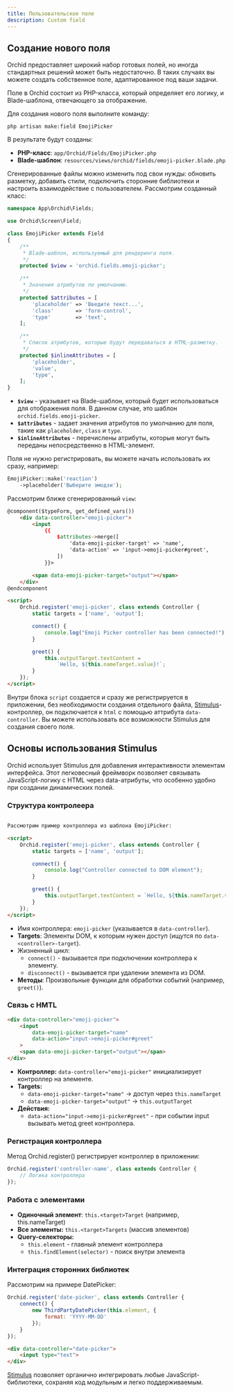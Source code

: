```yaml
---
title: Пользовательское поле
description: Custom field
---
```


## Создание нового поля

Orchid предоставляет широкий набор готовых полей, но иногда стандартных решений может быть недостаточно. 
В таких случаях вы можете создать собственное поле, адаптированное под ваши задачи.

Поле в Orchid состоит из PHP-класса, который определяет его логику, и Blade-шаблона, отвечающего за отображение.

Для создания нового поля выполните команду:

```shell
php artisan make:field EmojiPicker
```

В результате будут созданы:  

- **PHP-класс**: `app/Orchid/Fields/EmojiPicker.php`  
- **Blade-шаблон**: `resources/views/orchid/fields/emoji-picker.blade.php`  

Сгенерированные файлы можно изменить под свои нужды: обновить разметку, добавить стили, подключить сторонние библиотеки и настроить взаимодействие с пользователем. Рассмотрим созданный класс:

```php
namespace App\Orchid\Fields;

use Orchid\Screen\Field;

class EmojiPicker extends Field
{
    /**
     * Blade-шаблон, используемый для рендеринга поля.
     */
    protected $view = 'orchid.fields.emoji-picker';

    /**
     * Значения атрибутов по умолчанию.
     */
    protected $attributes = [
        'placeholder' => 'Введите текст...',
        'class'       => 'form-control',
        'type'        => 'text',
    ];

    /**
     * Список атрибутов, которые будут передаваться в HTML-разметку.
     */
    protected $inlineAttributes = [
        'placeholder',
        'value',
        'type',
    ];
}
```

- **`$view`**  - указывает на Blade-шаблон, который будет использоваться для отображения поля. В данном случае, это шаблон `orchid.fields.emoji-picker`. 
- **`$attributes`**  - задает значения атрибутов по умолчанию для поля, такие как `placeholder`, `class` и `type`.
- **`$inlineAttributes`**  - перечислены атрибуты, которые могут быть переданы непосредственно в HTML-элемент.


Поля не нужно регистрировать, вы можете начать использовать их сразу, например:

```php
EmojiPicker::make('reaction')
    ->placeholder('Выберите эмодзи');
```


Рассмотрим ближе сгенерированный `view`:

```html
@component($typeForm, get_defined_vars())
    <div data-controller="emoji-picker">
        <input
            {{
                $attributes->merge([
                    'data-emoji-picker-target' => 'name',
                    'data-action' => 'input->emoji-picker#greet',
                ])
            }}>

        <span data-emoji-picker-target="output"></span>
    </div>
@endcomponent

<script>
    Orchid.register('emoji-picker', class extends Controller {
        static targets = ['name', 'output'];

        connect() {
            console.log("Emoji Picker controller has been connected!");
        }

        greet() {
            this.outputTarget.textContent =
                `Hello, ${this.nameTarget.value}!`;
        }
    });
</script>
```

Внутри блока `script` создается и сразу же регистрируется в приложении, без необходимости создания
отдельного файла, [Stimulus](https://stimulus.hotwired.dev/handbook/introduction)-контроллер, он подключается к `html`
с помощью аттрибута `data-controller`. Вы можете использовать все возможности Stimulus для создания своего поля.

## Основы использования Stimulus

Orchid использует Stimulus для добавления интерактивности элементам интерфейса.
Этот легковесный фреймворк позволяет связывать JavaScript-логику с HTML через data-атрибуты, что особенно удобно при создании динамических полей.

### Структура контролеера
```html

Рассмотрим пример контроллера из шаблона EmojiPicker:

<script>
    Orchid.register('emoji-picker', class extends Controller {
        static targets = ['name', 'output'];

        connect() {
            console.log("Controller connected to DOM element");
        }

        greet() {
            this.outputTarget.textContent = `Hello, ${this.nameTarget.value}!`;
        }
    });
</script>
```
- Имя контроллера: `emoji-picker` (указывается в `data-controller`).
- **Targets**: Элементы DOM, к которым нужен доступ (ищутся по `data-<controller>-target`).
- Жизненный цикл:
  - `connect()` - вызывается при подключении контроллера к элементу.
  - `disconnect()` - вызывается при удалении элемента из DOM.
- **Методы**: Произвольные функции для обработки событий (например, `greet()`).

### Связь c HMTL
```html
<div data-controller="emoji-picker">
    <input 
        data-emoji-picker-target="name"
        data-action="input->emoji-picker#greet"
    >
    <span data-emoji-picker-target="output"></span>
</div>
```
- **Контроллер:** `data-controller="emoji-picker"` инициализирует контроллер на элементе.
- **Targets:**
  - `data-emoji-picker-target="name"` → доступ через `this.nameTarget`
  - `data-emoji-picker-target="output"` → `this.outputTarget`
- **Действия:**
  - `data-action="input->emoji-picker#greet"` - при событии input вызывать метод greet контроллера.

### Регистрация контроллера

Метод Orchid.register() регистрирует контроллер в приложении:
```js
Orchid.register('controller-name', class extends Controller {
    // Логика контроллера
});
```
### Работа с элементами
- **Одиночный элемент**: `this.<target>Target` (например, this.nameTarget)
- **Все элементы:** `this.<target>Targets` (массив элементов)
- **Query-селекторы:**
  - `this.element` - главный элемент контроллера
  - `this.findElement(selector)` - поиск внутри элемента

### Интеграция сторонних библиотек
Рассмотрим на примере DatePicker:

```js
Orchid.register('date-picker', class extends Controller {
    connect() {
        new ThirdPartyDatePicker(this.element, {
            format: 'YYYY-MM-DD'
        });
    }
});
```
```html
<div data-controller="date-picker">
    <input type="text">
</div>
```

[Stimulus](https://stimulus.hotwired.dev/handbook/introduction) позволяет органично интегрировать любые JavaScript-библиотеки, сохраняя код модульным и легко поддерживаемым.


